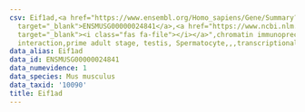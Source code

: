 ```yaml
---
csv: Eif1ad,<a href="https://www.ensembl.org/Homo_sapiens/Gene/Summary?db=core;g=ENSMUSG00000024841"
  target="_blank">ENSMUSG00000024841</a>,<a href="https://www.ncbi.nlm.nih.gov/pubmed/25450459"
  target="_blank"><i class="fas fa-file"></i></a>",chromatin immunoprecipitation assay,direct
  interaction,prime adult stage, testis, Spermatocyte,,,transcriptional regulation,
data_alias: Eif1ad
data_id: ENSMUSG00000024841
data_numevidence: 1
data_species: Mus musculus
data_taxid: '10090'
title: Eif1ad
---
```

